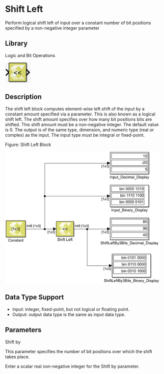# Shift Left

Perform logical shift left of input over a constant number of bit
positions specified by a non-negative integer parameter

## Library

Logic and Bit Operations

![](./Images/ppq1532103642810.png)

## Description

The shift left block computes element-wise left shift of the input by a
constant amount specified via a parameter. This is also known as a
logical shift left. The shift amount specifies over how many bit
positions bits are shifted. This shift amount must be a non-negative
integer. The default value is 0. The output is of the same type,
dimension, and numeric type (real or complex) as the input. The input
type must be integral or fixed-point.

Figure: Shift Left Block

![](./Images/noa1532106955929.png)

## Data Type Support

- Input: integer, fixed-point, but not logical or floating point.
- Output: output data type is the same as input data type.

## Parameters

Shift by

This parameter specifies the number of bit positions over which the
shift takes place.

Enter a scalar real non-negative integer for the Shift by parameter.
